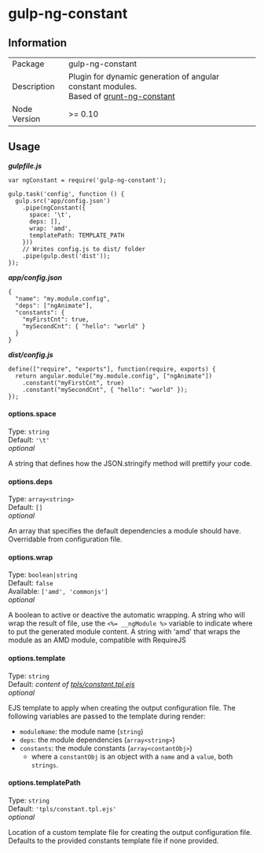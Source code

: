 gulp-ng-constant
================

## Information

<table>
<tr> 
<td>Package</td><td>gulp-ng-constant</td>
</tr>
<tr>
<td>Description</td>
<td>Plugin for dynamic generation of angular constant modules.<br>
Based of <a href="https://github.com/werk85/grunt-ng-constant">grunt-ng-constant</a></td>
</tr>
<tr>
<td>Node Version</td>
<td>>= 0.10</td>
</tr>
</table>

## Usage
  
_**gulpfile.js**_

    var ngConstant = require('gulp-ng-constant');

    gulp.task('config', function () {
      gulp.src('app/config.json')
        .pipe(ngConstant({
          space: '\t',
          deps: [],
          wrap: 'amd',
          templatePath: TEMPLATE_PATH
        }))
        // Writes config.js to dist/ folder
        .pipe(gulp.dest('dist'));
    });

_**app/config.json**_

    {
      "name": "my.module.config",
      "deps": ["ngAnimate"],
      "constants": {
        "myFirstCnt": true,
        "mySecondCnt": { "hello": "world" }
      }
    }

_**dist/config.js**_

    define(["require", "exports"], function(require, exports) {
      return angular.module("my.module.config", ["ngAnimate"])
        .constant("myFirstCnt", true)
        .constant("mySecondCnt", { "hello": "world" });
    });


#### options.space

Type: `string`  
Default: `'\t'`  
_optional_

A string that defines how the JSON.stringify method will prettify your code.

#### options.deps

Type: `array<string>`  
Default: `[]`  
_optional_

An array that specifies the default dependencies a module should have.
Overridable from configuration file.

#### options.wrap

Type: `boolean|string`  
Default: `false`  
Available: `['amd', 'commonjs']`  
_optional_

A boolean to active or deactive the automatic wrapping.
A string who will wrap the result of file, use the
`<%= __ngModule %>` variable to indicate where to put the generated
module content.
A string with 'amd' that wraps the module as an AMD module, 
compatible with RequireJS

#### options.template

Type: `string`  
Default: _content of [tpls/constant.tpl.ejs](https://github.com/guzart/gulp-ng-constant/blob/master/tpls/constant.tpl.ejs)_  
_optional_

EJS template to apply when creating the output configuration file. The following variables
are passed to the template during render:

  * `moduleName`: the module name (`string`)
  * `deps`: the module dependencies (`array<string>`)
  * `constants`: the module constants (`array<contantObj>`)
    * where a `constantObj` is an object with a `name` and a `value`, both `strings`.

#### options.templatePath

Type: `string`  
Default: `'tpls/constant.tpl.ejs'`  
_optional_

Location of a custom template file for creating the output configuration file. Defaults to the provided constants template file if none provided.
